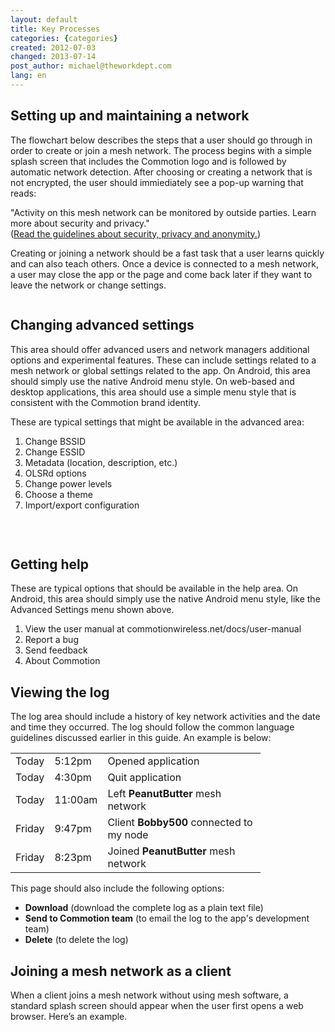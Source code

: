 ```yaml
---
layout: default
title: Key Processes
categories: {categories}
created: 2012-07-03
changed: 2013-07-14
post_author: michael@theworkdept.com
lang: en
---
```

  <h2>Setting up and maintaining a network</h2>

<p>The flowchart below describes the steps that a user should go through in order to create or join a mesh network. The process begins with a simple splash screen that includes the Commotion logo and is followed by automatic network detection. After choosing or creating a network that is not encrypted, the user should immiediately see a pop-up warning that reads:</p>

<p>"Activity on this mesh network can be monitored by outside parties. Learn more about security and privacy."<br />
(<a href="/developer/hig/key-concepts#security">Read the guidelines about security, privacy and anonymity.</a>)</p>

<p>Creating or joining a network should be a fast task that a user learns quickly and can also teach others. Once a device is connected to a mesh network, a user may close the app or the page and come back later if they want to leave the network or change settings.</p>

<p><img alt="" src="/files/key_process_FLOWCHART.png" /></p>

<h2>Changing advanced settings</h2>

<p>This area should offer advanced users and network managers additional options and experimental features. These can include settings related to a mesh network or global settings related to the app. On Android, this area should simply use the native Android menu style. On web-based and desktop applications, this area should use a simple menu style that is consistent with the Commotion brand identity.</p>

<p>These are typical settings that might be available in the advanced area:</p>

<ol>
	<li>Change BSSID</li>
	<li>Change ESSID</li>
	<li>Metadata (location, description, etc.)</li>
	<li>OLSRd options</li>
	<li>Change power levels</li>
	<li>Choose a theme</li>
	<li>Import/export configuration</li>
</ol>

<p><img alt="" src="/files/advanced%20settings.png" /></p>

<p>&nbsp;</p>

<h2>Getting help</h2>

<p>These are typical options that should be available in the help area. On Android, this area should simply use the native Android menu style, like the Advanced Settings menu shown above.</p>

<ol>
	<li>View the user manual at commotionwireless.net/docs/user-manual</li>
	<li>Report a bug</li>
	<li>Send feedback</li>
	<li>About Commotion</li>
</ol>

<h2>Viewing the log</h2>

<p>The log area should include a history of key network activities and the date and time they occurred. The log should follow the common language guidelines discussed earlier in this guide. An example is below:</p>

<table border="0" cellpadding="10" cellspacing="0" style="width:400px">
	<tbody>
		<tr>
			<td>Today</td>
			<td>5:12pm</td>
			<td>Opened application</td>
		</tr>
		<tr>
			<td>Today</td>
			<td>4:30pm</td>
			<td>Quit application</td>
		</tr>
		<tr>
			<td>Today</td>
			<td>11:00am</td>
			<td>Left <strong>PeanutButter</strong> mesh network</td>
		</tr>
		<tr>
			<td>Friday</td>
			<td>9:47pm</td>
			<td>Client <strong>Bobby500</strong> connected to my node</td>
		</tr>
		<tr>
			<td>Friday</td>
			<td>8:23pm</td>
			<td>Joined <strong>PeanutButter</strong> mesh network</td>
		</tr>
	</tbody>
</table>

<p>This page should also include the following options:</p>

<ul>
	<li><strong>Download</strong> (download the complete log as a plain text file)</li>
	<li><strong>Send to Commotion team</strong> (to email the log to the app's development team)</li>
	<li><strong>Delete</strong> (to delete the log)</li>
</ul>

<h2>Joining a mesh network as a client</h2>

<p>When a client joins a mesh network without using mesh software, a standard splash screen should appear when the user first opens a web browser. Here’s an example.</p>

<p><img alt="" src="/files/join%20as%20a%20client.png" /></p>

<p>&nbsp;</p>
 
